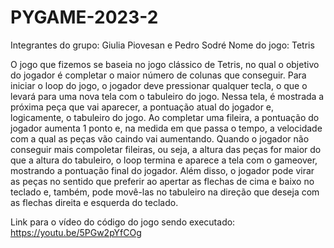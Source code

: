 # PYGAME-2023-2

Integrantes do grupo: Giulia Piovesan e Pedro Sodré
Nome do jogo: Tetris

O jogo que fizemos se baseia no jogo clássico de Tetris, no qual o objetivo do jogador é completar o maior número de colunas que conseguir. Para iniciar o loop do jogo, o jogador deve pressionar qualquer tecla, o que o levará para uma nova tela com o tabuleiro do jogo. Nessa tela, é mostrada a próxima peça que vai aparecer, a pontuação atual do jogador e, logicamente, o tabuleiro do jogo. Ao completar uma fileira, a pontuação do jogador aumenta 1 ponto e, na medida em que passa o tempo, a velocidade com a qual as peças vão caindo vai aumentando. Quando o jogador não conseguir mais compoletar fileiras, ou seja, a altura das peças for maior do que a altura do tabuleiro, o loop termina e aparece a tela com o gameover, mostrando a pontuação final do jogador. Além disso, o jogador pode virar as peças no sentido que preferir ao apertar as flechas de cima e baixo no teclado e, também, pode movê-las no tabuleiro na direção que deseja com as flechas direita e esquerda do teclado. 

Link para o vídeo do código do jogo sendo executado:
https://youtu.be/5PGw2pYfCOg